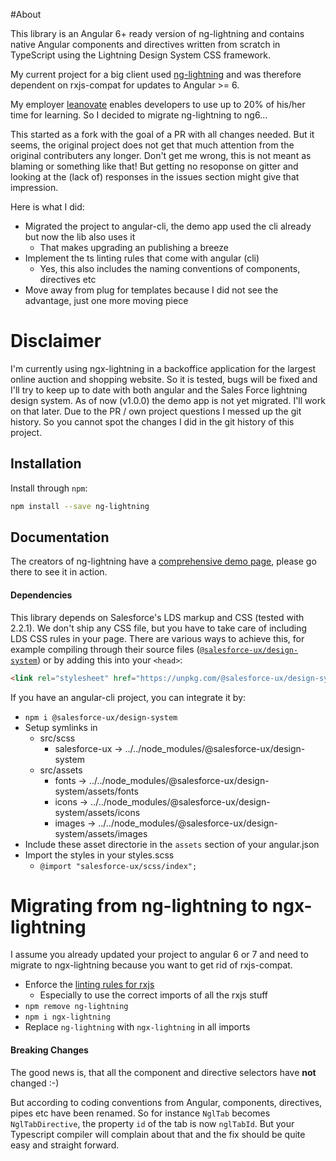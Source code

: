 #About

This library is an Angular 6+ ready version of ng-lightning and contains native Angular components and directives written from scratch in TypeScript using the Lightning Design System CSS framework.

My current project for a big client used [ng-lightning](https://github.com/ng-lightning/ng-lightning) and was therefore dependent on rxjs-compat for updates to Angular >= 6. 

My employer [leanovate](https://github.com/leanovate) enables developers to use up to 20% of his/her time for learning. So I decided to migrate ng-lightning to ng6...     

This started as a fork with the goal of a PR with all changes needed. 
But it seems, the original project does not get that much attention from the original contributers any longer. Don't get me wrong, this is not meant as blaming or something like that! 
But getting no resoponse on gitter and looking at the (lack of) responses in the issues section might give that impression.

Here is what I did:
* Migrated the project to angular-cli, the demo app used the cli already but now the lib also uses it
  * That makes upgrading an publishing a breeze
* Implement the ts linting rules that come with angular (cli)
  * Yes, this also includes the naming conventions of components, directives etc
* Move away from plug for templates because I did not see the advantage, just one more moving piece

# Disclaimer

I'm currently using ngx-lightning in a backoffice application for the largest online auction and shopping website. So it is tested, bugs will be fixed and I'll try to keep up to date 
with both angular and the Sales Force lightning design system. As of now (v1.0.0) the demo app is not yet migrated. I'll work on that later.
Due to the PR / own project questions I messed up the git history. So you cannot spot the changes I did in the git history of this project.   

## Installation

Install through `npm`:

```bash
npm install --save ng-lightning
```

## Documentation
The creators of ng-lightning have a [comprehensive demo page](http://ng-lightning.github.io/ng-lightning/#/), please go there to see it in action.  

#### Dependencies
This library depends on Salesforce's LDS markup and CSS (tested with 2.2.1). We don't ship any CSS file, but you have to take care of including LDS CSS rules in your page. 
There are various ways to achieve this, for example compiling through their source files ([`@salesforce-ux/design-system`](https://github.com/salesforce-ux/design-system)) or by adding this into your `<head>`:
```html
<link rel="stylesheet" href="https://unpkg.com/@salesforce-ux/design-system/assets/styles/salesforce-lightning-design-system.min.css">
```
If you have an angular-cli project, you can integrate it by:
* `npm i @salesforce-ux/design-system`
* Setup symlinks in 
  * src/scss 
    * salesforce-ux -> ../../node_modules/@salesforce-ux/design-system
  * src/assets
    * fonts -> ../../node_modules/@salesforce-ux/design-system/assets/fonts
    * icons -> ../../node_modules/@salesforce-ux/design-system/assets/icons
    * images -> ../../node_modules/@salesforce-ux/design-system/assets/images
* Include these asset directorie in the `assets` section of your angular.json
* Import the styles in your styles.scss
  * `@import "salesforce-ux/scss/index";`  


# Migrating from ng-lightning to ngx-lightning
I assume you already updated your project to angular 6 or 7 and need to migrate to ngx-lightning because you want to get rid of rxjs-compat.
* Enforce the [linting rules for rxjs](https://www.npmjs.com/package/rxjs-tslint-rules)
  * Especially to use the correct imports of all the rxjs stuff
* `npm remove ng-lightning`
* `npm i ngx-lightning`
* Replace `ng-lightning` with `ngx-lightning` in all imports



#### Breaking Changes
The good news is, that all the component and directive selectors have **not** changed :-)

But according to coding conventions from Angular, components, directives, pipes etc have been renamed. So for instance `NglTab` becomes `NglTabDirective`, the property `id` of the tab is now `nglTabId`. But your Typescript compiler will complain 
about that and the fix should be quite easy and straight forward.


  

